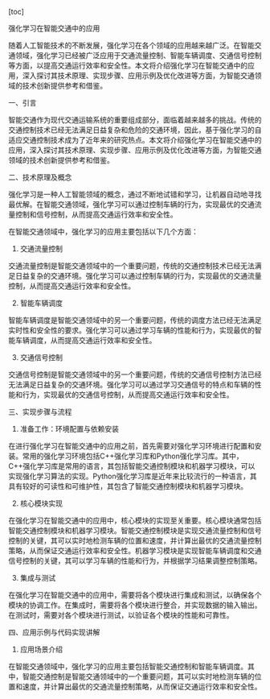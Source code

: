 
[toc]                    
                
                
强化学习在智能交通中的应用

随着人工智能技术的不断发展，强化学习在各个领域的应用越来越广泛。在智能交通领域，强化学习已经被广泛应用于交通流量控制、智能车辆调度、交通信号控制等方面，以提高交通运行效率和安全性。本文将介绍强化学习在智能交通中的应用，深入探讨其技术原理、实现步骤、应用示例及优化改进等方面，为智能交通领域的技术创新提供参考和借鉴。

一、引言

智能交通作为现代交通运输系统的重要组成部分，面临着越来越多的挑战。传统的交通控制技术已经无法满足日益复杂和危险的交通环境，因此，基于强化学习的自适应交通控制技术成为了近年来的研究热点。本文将介绍强化学习在智能交通中的应用，深入探讨其技术原理、实现步骤、应用示例及优化改进等方面，为智能交通领域的技术创新提供参考和借鉴。

二、技术原理及概念

强化学习是一种人工智能领域的概念，通过不断地试错和学习，让机器自动地寻找最优解。在智能交通领域，强化学习可以通过控制车辆的行为，实现最优的交通流量控制和信号控制，从而提高交通运行效率和安全性。

在智能交通领域中，强化学习的应用主要包括以下几个方面：

1. 交通流量控制

交通流量控制是智能交通领域中的一个重要问题，传统的交通控制技术已经无法满足日益复杂的交通环境。强化学习可以通过控制车辆的行为，实现最优的交通流量控制，从而提高交通运行效率和安全性。

2. 智能车辆调度

智能车辆调度是智能交通领域中的另一个重要问题，传统的调度方法已经无法满足实时性和安全性的要求。强化学习可以通过学习车辆的性能和行为，实现最优的智能车辆调度，从而提高交通运行效率和安全性。

3. 交通信号控制

交通信号控制是智能交通领域中的另一个重要问题，传统的交通信号控制方法已经无法满足日益复杂的交通环境。强化学习可以通过学习交通信号的特点和车辆的性能和行为，实现最优的交通信号控制，从而提高交通运行效率和安全性。

三、实现步骤与流程

1. 准备工作：环境配置与依赖安装

在进行强化学习在智能交通中的应用之前，首先需要对强化学习环境进行配置和安装。常用的强化学习环境包括C++强化学习库和Python强化学习库。其中，C++强化学习库是常用的语言，其包括智能交通控制模块和机器学习模块，可以实现强化学习算法的实现。Python强化学习库是近年来比较流行的一种语言，其具有较好的可读性和可维护性，其包含了智能交通控制模块和机器学习模块。

2. 核心模块实现

在强化学习在智能交通中的应用中，核心模块的实现至关重要。核心模块通常包括智能交通控制模块和机器学习模块。智能交通控制模块是实现交通流量控制和信号控制的关键，其可以实时地检测车辆的位置和速度，并计算出最优的交通流量控制策略，从而保证交通运行效率和安全性。机器学习模块是实现智能车辆调度和交通信号控制的关键，其可以学习车辆的性能和行为，并根据学习结果调整控制策略。

3. 集成与测试

在强化学习在智能交通中的应用中，需要将各个模块进行集成和测试，以确保各个模块的协调工作。在集成时，需要将各个模块进行整合，并实现数据的输入输出。在测试时，需要对各个模块进行测试，以验证各个模块的性能和可靠性。

四、应用示例与代码实现讲解

1. 应用场景介绍

在智能交通领域中，强化学习的应用主要包括智能交通控制和智能车辆调度。其中，智能交通控制是智能交通领域中的一个重要问题，其可以实时地检测车辆的位置和速度，并计算出最优的交通流量控制策略，从而保证交通运行效率和安全性。

